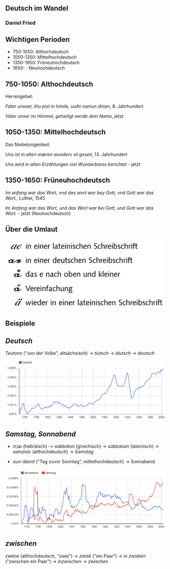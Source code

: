 ## Deutsch im Wandel

### Daniel Fried

## Wichtigen Perioden
- 750-1050: Althochdeutsch
- 1050-1350: Mittelhochdeutsch
- 1350-1650: Früneuhochdeutsch
- 1650- : Neuhochdeutsch

## 750-1050: Althochdeutsch

Herrengebet: 

*Fater unseer, thu pist in himile, uuihi namun dinan*, 8. Jahrhundert

*Vater unser im Himmel, geheiligt werde dein Name*, jetzt

## 1050-1350: Mittelhochdeutsch

Das Niebelungenlied:

*Uns ist in alten mæren wunders vil geseit*, 13. Jahrhundert

*Uns wird in alten Erzählungen viel Wunderbares berichtet* - jetzt

## 1350-1650: Früneuhochdeutsch

*Im anfang war das Wort, vnd das wort war bey Gott, vnd Gott war das Wort.*, Luther, 1545

*Im Anfang war das Wort, und das Wort war bei Gott, und Gott war das Wort.* - jetzt (Neuhochdeutsch)

## Über die Umlaut

![](umlaut.png)

## Beispiele

## *Deutsch*

*Teutons* ("von der Volke", altsächsisch) -> *tiutsch* -> *diutsch* -> *deutsch*

![](deutsch.png)

## *Samstag, Sonnabend*

- *שבת* (hebräisch) -> *sabbaton* (griechisch) -> *sabbatum* (lateinisch) -> *samztac* (althochdeutsch) -> *Samstag*

- *sun-ábent* ("Tag zuvor Sonntag", mittelhochdeutsch) -> Sonnabend

![](samstag.png)

## *zwischen*

*zwëne* (althochdeutsch, "zwei") -> *zwisk* ("ein Paar") -> *in zwiskén* ("zwischen ein Paar") -> *inzwischen* ->  *zwischen*
